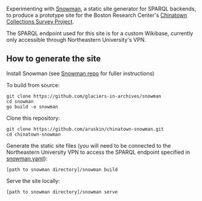 Experimenting with [Snowman](https://github.com/glaciers-in-archives/snowman), a static site generator for SPARQL backends, to produce a prototype site for the Boston Research Center's [Chinatown Collections Survey Project](https://bostonresearchcenter.org/bringing-history-together-the-chinatown-collections-survey-project/). 

The SPARQL endpoint used for this site is for a custom Wikibase, currently only accessible through Northeastern University's VPN.

## How to generate the site

Install Snowman (see [Snowman repo](https://github.com/glaciers-in-archives/snowman) for fuller instructions)

To build from source: 
```
git clone https://github.com/glaciers-in-archives/snowman
cd snowman
go build -o snowman
```

Clone this repository:
```
git clone https://github.com/aruskin/chinatown-snowman.git
cd chinatown-snowman
```

Generate the static site files (you will need to be connected to the Northeastern University VPN to access the SPARQL endpoint specified in [snowman.yaml](snowman.yaml)):
```
[path to snowman directory]/snowman build
```

Serve the site locally:
```
[path to snowman directory]/snowman serve
```
